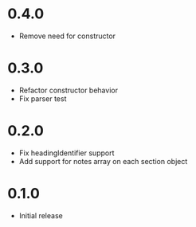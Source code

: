 # 0.4.0

* Remove need for constructor

# 0.3.0

* Refactor constructor behavior
* Fix parser test

# 0.2.0

* Fix headingIdentifier support
* Add support for notes array on each section object

# 0.1.0

* Initial release
